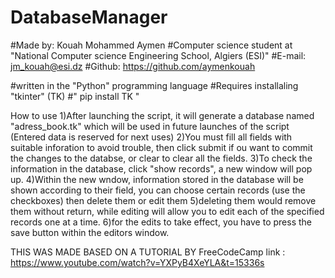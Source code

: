 # DatabaseManager
#Made by: Kouah Mohammed Aymen
#Computer science student at "National Computer science Engineering School, Algiers (ESI)"
#E-mail: jm_kouah@esi.dz
#Github: https://github.com/aymenkouah

#written in the "Python" programming language
#Requires installaling "tkinter" (TK)
#" pip install TK "

How to use
  1)After launching the script, it will generate a database named "adress_book.tk" which will be used in future launches of the script (Entered data is reserved for next uses)
  2)You must fill all fields with suitable inforation to avoid trouble, then click submit if ou want to commit the changes to the databse, or clear to clear all the fields.
  3)To check the information in the database, click "show records", a new window will pop up.
  4)Within the new wndow, information stored in the database will be shown according to their field, you can choose certain records (use the checkboxes) then delete them or edit them
  5)deleting them would remove them without return, while editing will allow you to edit each of the specified records one at a time.
  6)for the edits to take effect, you have to press the save button within the editors window.
  
  
 THIS WAS MADE BASED ON A TUTORIAL BY FreeCodeCamp
 link : https://www.youtube.com/watch?v=YXPyB4XeYLA&t=15336s
